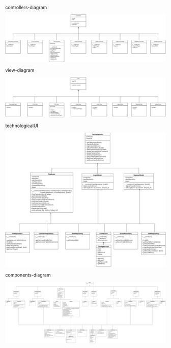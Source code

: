 controllers-diagram

![controllers-diagram](https://github.com/1Bitcoin/software-design/blob/master/lab2/diagrams/controllers-diagram.png "controllers-diagram")


view-diagram

![view-diagram](https://github.com/1Bitcoin/software-design/blob/master/lab2/diagrams/view-diagram.png "view-diagram")


technologicalUI

![technologicalUI](https://github.com/1Bitcoin/software-design/blob/master/lab2/diagrams/technologicalUI.png "technologicalUI")

components-diagram

![components-diagram](https://github.com/1Bitcoin/software-design/blob/master/lab2/diagrams/components-diagram.png "components-diagram")